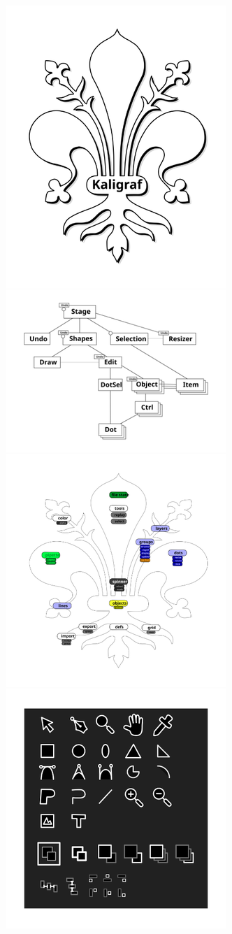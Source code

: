 ![kaligraf](svg/test/kaligraf.svg)
![objects](svg/test/objects.svg)
![notes](svg/test/notes.svg)
![tools](svg/test/tools.svg)